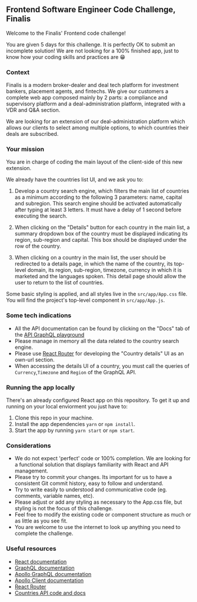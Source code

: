 ## Frontend Software Engineer Code Challenge, Finalis

Welcome to the Finalis' Frontend code challenge!

You are given 5 days for this challenge. It is perfectly OK to submit an incomplete solution! We are not looking for a 100% finished app, just to know how your coding skills and practices are 😁

### Context

Finalis is a modern broker-dealer and deal tech platform for investment bankers, placement agents, and fintechs. We give our customers a complete web app composed mainly by 2 parts: a compliance and supervisory platform and a deal-administration platform, integrated with a VDR and Q&A section.

We are looking for an extension of our deal-administration platform which allows our clients to select among multiple options, to which countries their deals are subscribed.

### Your mission

You are in charge of coding the main layout of the client-side of this new extension.

We already have the countries list UI, and we ask you to:

1. Develop a country search engine, which filters the main list of countries as a minimum according to the following 3 parameters: name, capital and subregion. This search engine should be activated automatically after typing at least 3 letters. It must have a delay of 1 second before executing the search.

2. When clicking on the "Details" button for each country in the main list, a summary dropdown box of the country must be displayed indicating its region, sub-region and capital. This box should be displayed under the row of the country.

3. When clicking on a country in the main list, the user should be redirected to a details page, in which the name of the country, its top-level domain, its region, sub-region, timezone, currency in which it is marketed and the languages spoken. This detail page should allow the user to return to the list of countries.

Some basic styling is applied, and all styles live in the `src/app/App.css` file. You will find the project's top-level component in `src/app/App.js`.

### Some tech indications

- All the API documentation can be found by clicking on the "Docs" tab of the [API GraphQL playground](https://countries-274616.ew.r.appspot.com/?query=query%20%7B%0A%09Country%20%7B%0A%20%20%20%20name%0A%20%20%20%20%23%20check%20the%20docs%20for%20more%20info%0A%20%20%7D%0A%7D%0A)
- Please manage in memory all the data related to the country search engine.
- Please use [React Router](https://reacttraining.com/react-router/web/guides/quick-start) for developing the "Country details" UI as an own-url section.
- When accessing the details UI of a country, you must call the queries of `Currency`,`Timezone` and `Region` of the GraphQL API.

### Running the app locally

There's an already configured React app on this repository. To get it up and running on your local enviorment you just have to:

1. Clone this repo in your machine.
2. Install the app dependencies `yarn` or `npm install`.
3. Start the app by running `yarn start` or `npm start`.

### Considerations

- We do not expect 'perfect' code or 100% completion. We are looking for a functional solution that displays familiarity with React and API management.
- Please try to commit your changes. Its important for us to have a consistent Git commit history, easy to follow and understand.
- Try to write easily to understood and communicative code (eg. comments, variable names, etc).
- Please adjust or add any styling as necessary to the App.css file, but styling is not the focus of this challenge.
- Feel free to modify the existing code or component structure as much or as little as you see fit.
- You are welcome to use the internet to look up anything you need to complete the challenge.

### Useful resources

- [React documentation](https://reactjs.org/)
- [GraphQL documentation](https://graphql.org/)
- [Apollo GraphQL documentation](https://www.apollographql.com/)
- [Apollo Client documentation](https://www.apollographql.com/docs/react/)
- [React Router](https://reacttraining.com/react-router/web/guides/quick-start)
- [Countries API code and docs](https://github.com/lennertVanSever/graphcountries)
